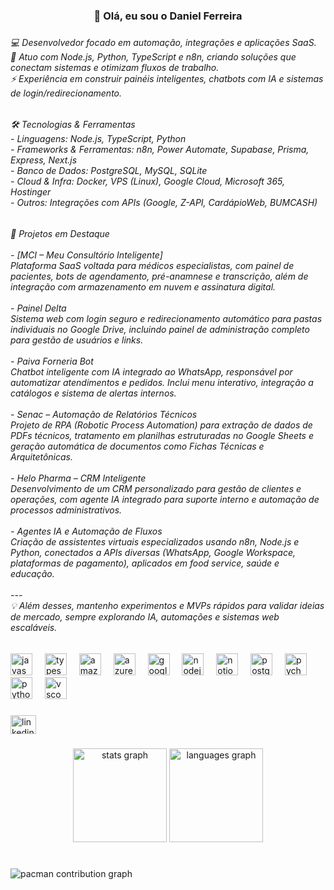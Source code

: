 <h3 align="center">👋 Olá, eu sou o Daniel Ferreira</h3>

###

<h6 align="left">💻 Desenvolvedor focado em automação, integrações e aplicações SaaS.  <br>🚀 Atuo com Node.js, Python, TypeScript e n8n, criando soluções que conectam sistemas e otimizam fluxos de trabalho.  <br>⚡ Experiência em construir painéis inteligentes, chatbots com IA e sistemas de login/redirecionamento.</h6>

###

<h6 align="left">🛠️ Tecnologias & Ferramentas<br>- Linguagens: Node.js, TypeScript, Python  <br>- Frameworks & Ferramentas: n8n, Power Automate, Supabase, Prisma, Express, Next.js  <br>- Banco de Dados: PostgreSQL, MySQL, SQLite  <br>- Cloud & Infra: Docker, VPS (Linux), Google Cloud, Microsoft 365, Hostinger  <br>- Outros: Integrações com APIs (Google, Z-API, CardápioWeb, BUMCASH)</h6>

###

<h6 align="left">🚀 Projetos em Destaque<br><br>- [MCI – Meu Consultório Inteligente] <br>  Plataforma SaaS voltada para médicos especialistas, com painel de pacientes, bots de agendamento, pré-anamnese e transcrição, além de integração com armazenamento em nuvem e assinatura digital.<br><br>- Painel Delta <br>  Sistema web com login seguro e redirecionamento automático para pastas individuais no Google Drive, incluindo painel de administração completo para gestão de usuários e links.<br><br>- Paiva Forneria Bot  <br>  Chatbot inteligente com IA integrado ao WhatsApp, responsável por automatizar atendimentos e pedidos. Inclui menu interativo, integração a catálogos e sistema de alertas internos.<br><br>- Senac – Automação de Relatórios Técnicos<br>  Projeto de RPA (Robotic Process Automation) para extração de dados de PDFs técnicos, tratamento em planilhas estruturadas no Google Sheets e geração automática de documentos como Fichas Técnicas e Arquitetônicas.<br><br>- Helo Pharma – CRM Inteligente <br>  Desenvolvimento de um CRM personalizado para gestão de clientes e operações, com agente IA integrado para suporte interno e automação de processos administrativos.<br><br>- Agentes IA e Automação de Fluxos  <br>  Criação de assistentes virtuais especializados usando n8n, Node.js e Python, conectados a APIs diversas (WhatsApp, Google Workspace, plataformas de pagamento), aplicados em food service, saúde e educação.<br><br>---<br>💡 Além desses, mantenho experimentos e MVPs rápidos para validar ideias de mercado, sempre explorando IA, automações e sistemas web escaláveis.</h6>

###

<div align="left">
  <img src="https://cdn.jsdelivr.net/gh/devicons/devicon/icons/javascript/javascript-original.svg" height="35" alt="javascript logo"  />
  <img width="12" />
  <img src="https://cdn.jsdelivr.net/gh/devicons/devicon/icons/typescript/typescript-original.svg" height="35" alt="typescript logo"  />
  <img width="12" />
  <img src="https://cdn.jsdelivr.net/gh/devicons/devicon/icons/amazonwebservices/amazonwebservices-original-wordmark.svg" height="35" alt="amazonwebservices logo"  />
  <img width="12" />
  <img src="https://cdn.jsdelivr.net/gh/devicons/devicon/icons/azure/azure-original.svg" height="35" alt="azure logo"  />
  <img width="12" />
  <img src="https://cdn.jsdelivr.net/gh/devicons/devicon/icons/googlecloud/googlecloud-original.svg" height="35" alt="googlecloud logo"  />
  <img width="12" />
  <img src="https://cdn.jsdelivr.net/gh/devicons/devicon/icons/nodejs/nodejs-original.svg" height="35" alt="nodejs logo"  />
  <img width="12" />
  <img src="https://cdn.jsdelivr.net/gh/devicons/devicon/icons/notion/notion-original.svg" height="35" alt="notion logo"  />
  <img width="12" />
  <img src="https://cdn.jsdelivr.net/gh/devicons/devicon/icons/postgresql/postgresql-original.svg" height="35" alt="postgresql logo"  />
  <img width="12" />
  <img src="https://cdn.jsdelivr.net/gh/devicons/devicon/icons/pycharm/pycharm-original.svg" height="35" alt="pycharm logo"  />
  <img width="12" />
  <img src="https://cdn.jsdelivr.net/gh/devicons/devicon/icons/python/python-original.svg" height="35" alt="python logo"  />
  <img width="12" />
  <img src="https://cdn.jsdelivr.net/gh/devicons/devicon/icons/vscode/vscode-original.svg" height="35" alt="vscode logo"  />
</div>

###

<div align="left">
  <a href="https://www.linkedin.com/in/daniel-ferreira-bb8041218/" target="_blank">
    <img src="https://raw.githubusercontent.com/maurodesouza/profile-readme-generator/master/src/assets/icons/social/linkedin/default.svg" width="41" height="30" alt="linkedin logo"  />
  </a>
</div>

###

<div align="center">
  <img src="https://github-readme-stats.vercel.app/api?username=devdfsolutions&hide_title=false&hide_rank=false&show_icons=true&include_all_commits=true&count_private=true&disable_animations=false&theme=dracula&locale=en&hide_border=false&order=1" height="150" alt="stats graph"  />
  <img src="https://github-readme-stats.vercel.app/api/top-langs?username=devdfsolutions&locale=en&hide_title=false&layout=compact&card_width=320&langs_count=5&theme=dracula&hide_border=false&order=2" height="150" alt="languages graph"  />
</div>

###

<br clear="both">

<picture>
  <source media="(prefers-color-scheme: dark)" srcset="https://raw.githubusercontent.com/devdfsolutions/devdfsolutions/output/pacman-contribution-graph-dark.svg">
  <source media="(prefers-color-scheme: light)" srcset="https://raw.githubusercontent.com/devdfsolutions/devdfsolutions/output/pacman-contribution-graph.svg">
  <img alt="pacman contribution graph" src="https://raw.githubusercontent.com/devdfsolutions/devdfsolutions/output/pacman-contribution-graph.svg">
</picture>

###
